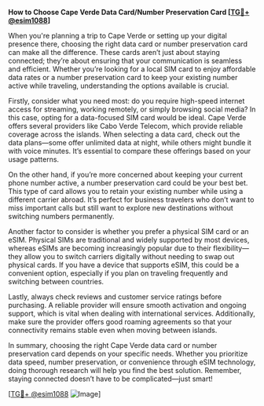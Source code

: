 **How to Choose Cape Verde Data Card/Number Preservation Card [[TG💪+ @esim1088](https://t.me/s/esim1088)]**

When you're planning a trip to Cape Verde or setting up your digital presence there, choosing the right data card or number preservation card can make all the difference. These cards aren’t just about staying connected; they’re about ensuring that your communication is seamless and efficient. Whether you’re looking for a local SIM card to enjoy affordable data rates or a number preservation card to keep your existing number active while traveling, understanding the options available is crucial.

Firstly, consider what you need most: do you require high-speed internet access for streaming, working remotely, or simply browsing social media? In this case, opting for a data-focused SIM card would be ideal. Cape Verde offers several providers like Cabo Verde Telecom, which provide reliable coverage across the islands. When selecting a data card, check out the data plans—some offer unlimited data at night, while others might bundle it with voice minutes. It’s essential to compare these offerings based on your usage patterns.

On the other hand, if you’re more concerned about keeping your current phone number active, a number preservation card could be your best bet. This type of card allows you to retain your existing number while using a different carrier abroad. It’s perfect for business travelers who don’t want to miss important calls but still want to explore new destinations without switching numbers permanently.

Another factor to consider is whether you prefer a physical SIM card or an eSIM. Physical SIMs are traditional and widely supported by most devices, whereas eSIMs are becoming increasingly popular due to their flexibility—they allow you to switch carriers digitally without needing to swap out physical cards. If you have a device that supports eSIM, this could be a convenient option, especially if you plan on traveling frequently and switching between countries.

Lastly, always check reviews and customer service ratings before purchasing. A reliable provider will ensure smooth activation and ongoing support, which is vital when dealing with international services. Additionally, make sure the provider offers good roaming agreements so that your connectivity remains stable even when moving between islands.

In summary, choosing the right Cape Verde data card or number preservation card depends on your specific needs. Whether you prioritize data speed, number preservation, or convenience through eSIM technology, doing thorough research will help you find the best solution. Remember, staying connected doesn’t have to be complicated—just smart! 

[[TG💪+ @esim1088](https://t.me/s/esim1088) ![Image](https://i.postimg.cc/Y0z9fWf4/image.png)]
